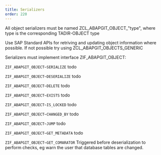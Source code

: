 ```yaml
---
title: Serializers
order: 220
---
```


All object serializers must be named ZCL_ABAPGIT_OBJECT_"type", where type is the corresponding TADIR-OBJECT type

Use SAP Standard APIs for retriving and updating object information where possible.
If not possible try using ZCL_ABAPGIT_OBJECTS_GENERIC

Serializers must implement interface ZIF_ABAPGIT_OBJECT:

``ZIF_ABAPGIT_OBJECT~SERIALIZE`` 
todo

``ZIF_ABAPGIT_OBJECT~DESERIALIZE`` 
todo

``ZIF_ABAPGIT_OBJECT~DELETE`` 
todo

``ZIF_ABAPGIT_OBJECT~EXISTS`` 
todo

``ZIF_ABAPGIT_OBJECT~IS_LOCKED`` 
todo

``ZIF_ABAPGIT_OBJECT~CHANGED_BY`` 
todo

``ZIF_ABAPGIT_OBJECT~JUMP`` 
todo

``ZIF_ABAPGIT_OBJECT~GET_METADATA`` 
todo

``ZIF_ABAPGIT_OBJECT~GET_COMARATOR`` 
Triggered before deserialization to perform checks, eg warn the user that database tables are changed.
